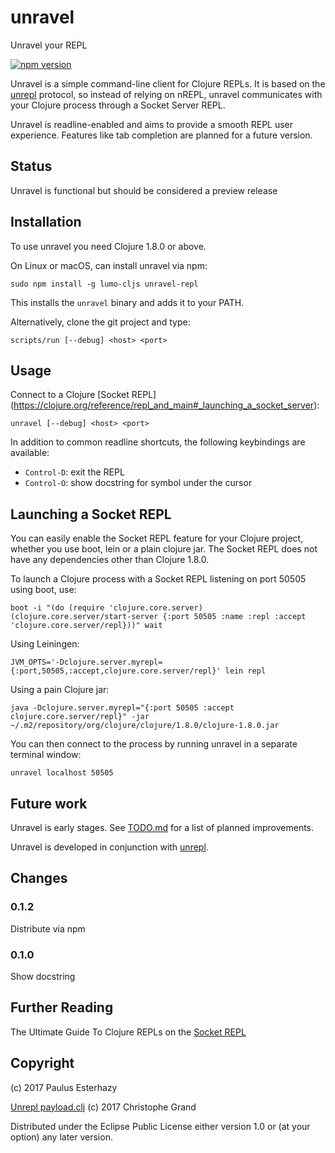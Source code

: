 # unravel

Unravel your REPL

[![npm version](https://badge.fury.io/js/unravel-repl.svg)](https://badge.fury.io/js/unravel-repl)

Unravel is a simple command-line client for Clojure REPLs. It is based on the [unrepl](https://github.com/cgrand/unrepl) protocol, so instead of relying on nREPL, unravel communicates with your Clojure process through a Socket Server REPL.

Unravel is readline-enabled and aims to provide a smooth REPL user experience. Features like tab completion are planned for a future version.

## Status

Unravel is functional but should be considered a preview release

## Installation

To use unravel you need Clojure 1.8.0 or above.

On Linux or macOS, can install unravel via npm:

```
sudo npm install -g lumo-cljs unravel-repl
```

This installs the `unravel` binary and adds it to your PATH.

Alternatively, clone the git project and type:

```
scripts/run [--debug] <host> <port>
```

## Usage

Connect to a Clojure [Socket REPL] (https://clojure.org/reference/repl_and_main#_launching_a_socket_server):

```
unravel [--debug] <host> <port>
```

In addition to common readline shortcuts, the following keybindings are available:

- `Control-D`: exit the REPL
- `Control-O`: show docstring for symbol under the cursor

## Launching a Socket REPL

You can easily enable the Socket REPL feature for your Clojure project, whether you use boot, lein or a plain clojure jar. The Socket REPL does not have any dependencies other than Clojure 1.8.0.

To launch a Clojure process with a Socket REPL listening on port 50505 using boot, use:

```
boot -i "(do (require 'clojure.core.server) (clojure.core.server/start-server {:port 50505 :name :repl :accept 'clojure.core.server/repl}))" wait
```

Using Leiningen:

```
JVM_OPTS='-Dclojure.server.myrepl={:port,50505,:accept,clojure.core.server/repl}' lein repl
```

Using a pain Clojure jar:

```
java -Dclojure.server.myrepl="{:port 50505 :accept clojure.core.server/repl}" -jar ~/.m2/repository/org/clojure/clojure/1.8.0/clojure-1.8.0.jar
```

You can then connect to the process by running unravel in a separate terminal window:

```
unravel localhost 50505
```

## Future work

Unravel is early stages. See [TODO.md](TODO.md) for a list of planned improvements.

Unravel is developed in conjunction with [unrepl](https://github.com/cgrand/unrepl).

## Changes

### 0.1.2

Distribute via npm

### 0.1.0

Show docstring

## Further Reading

The Ultimate Guide To Clojure REPLs on the [Socket REPL](https://lambdaisland.com/guides/clojure-repls/clojure-repls#orgheadline20)

## Copyright

(c) 2017 Paulus Esterhazy

[Unrepl payload.clj](https://github.com/cgrand/unrepl) (c) 2017 Christophe Grand

Distributed under the Eclipse Public License either version 1.0 or (at your option) any later version.
